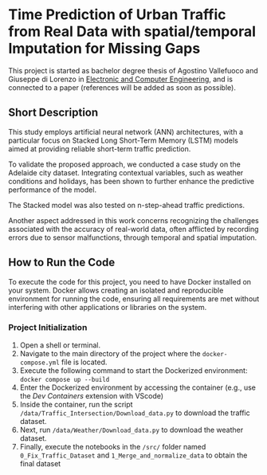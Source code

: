 # Time Prediction of Urban Traffic from Real Data with spatial/temporal Imputation for Missing Gaps
 
This project is started as bachelor degree thesis of Agostino Vallefuoco and Giuseppe di Lorenzo in [Electronic and Computer Engineering](https://www.ingegneria.unicampania.it/didattica/corsi-di-studio/ingegneria-elettronica-e-informatica), and is connected to a paper (references will be added as soon as possible).

## Short Description

This study employs artificial neural network (ANN) architectures, with a particular focus on Stacked Long Short-Term Memory (LSTM) models aimed at providing reliable short-term traffic prediction.

To validate the proposed approach, we conducted a case study on the Adelaide city dataset.
Integrating contextual variables, such as weather conditions and holidays, has been shown to further enhance the predictive performance of the model.

The Stacked model was also tested on n-step-ahead traffic predictions.

Another aspect addressed in this work concerns recognizing the challenges associated with the accuracy of real-world data, often afflicted by recording errors due to sensor malfunctions, through temporal and spatial imputation.

## How to Run the Code

To execute the code for this project, you need to have Docker installed on your system.
Docker allows creating an isolated and reproducible environment for running the code, ensuring all requirements are met without interfering with other applications or libraries on the system.

### Project Initialization

1. Open a shell or terminal.
2. Navigate to the main directory of the project where the `docker-compose.yml` file is located.
3. Execute the following command to start the Dockerized environment: `docker compose up --build`
4. Enter the Dockerized environment by accessing the container (e.g., use the *Dev Containers* extension with VScode)
5. Inside the container, run the script `/data/Traffic_Intersection/Download_data.py` to download the traffic dataset.
6. Next, run `/data/Weather/Download_data.py` to download the weather dataset.
7. Finally, execute the notebooks in the `/src/` folder named `0_Fix_Traffic_Dataset` and `1_Merge_and_normalize_data` to obtain the final dataset